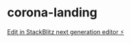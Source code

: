 # corona-landing

[Edit in StackBlitz next generation editor ⚡️](https://stackblitz.com/~/github.com/bryansugu/corona-landing)